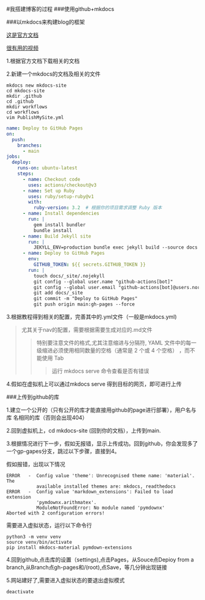 #我搭建博客的过程
###使用github+mkdocs

###以mkdocs来构建blog的框架

 [这是官方文档](https://squidfunk.github.io/mkdocs-material/)
 
 [很有用的视频](https://www.bilibili.com/video/BV1hL4y1w72r)

1.根据官方文档下载相关的文档

2.新建一个mkdocs的文档及相关的文件

```
mkdocs new mkdocs-site
cd mkdocs-site
mkdir .github
cd .github
mkdir workflows
cd workflows
vim PublishMySite.yml  
```
```PublishMySite.yml 
name: Deploy to GitHub Pages
on:
  push:
    branches:
      - main
jobs:
  deploy:
    runs-on: ubuntu-latest
    steps:
      - name: Checkout code
        uses: actions/checkout@v3
      - name: Set up Ruby
        uses: ruby/setup-ruby@v1
        with:
          ruby-version: 3.2  # 根据你的项目需求调整 Ruby 版本
      - name: Install dependencies
        run: |
          gem install bundler
          bundle install
      - name: Build Jekyll site
        run: |
          JEKYLL_ENV=production bundle exec jekyll build --source docs --destination docs/_site
      - name: Deploy to GitHub Pages
        env:
          GITHUB_TOKEN: ${{ secrets.GITHUB_TOKEN }}
        run: |
          touch docs/_site/.nojekyll
          git config --global user.name "github-actions[bot]"
          git config --global user.email "github-actions[bot]@users.noreply.github.com"
          git add docs/_site
          git commit -m "Deploy to GitHub Pages"
          git push origin main:gh-pages --force  
```      
3.根据教程得到相关的配置，完善其中的.yml文件（一般是mkdocs.yml)
>尤其关于nav的配置，需要根据需要生成对应的.md文件
>>特别要注意文件的格式,尤其注意缩进与分隔符, YAML 文件中的每一级缩进必须使用相同数量的空格（通常是 2 个或 4 个空格）        ，而不能使用 Tab
>>>运行 mkdocs serve 命令查看是否有错误

4.假如在虚拟机上可以通过mkdocs serve 得到目标的网页，即可进行上传

###上传到github的库
  
1.建立一个公开的（只有公开的库才能直接用github的page进行部署），用户名与库      名相同的库（否则会出现404）

2.回到虚拟机上，cd mkdocs-site (回到你的文档），上传到main.

3.根据情况进行下一步，假如无报错，显示上传成功。回到github，你会发现多了     一个gp-gapes分支，跳过以下步骤，直接到4。

假如报错，出现以下情况

```
ERROR   -  Config value 'theme': Unrecognised theme name: 'material'. The
           available installed themes are: mkdocs, readthedocs
ERROR   -  Config value 'markdown_extensions': Failed to load extension
           'pymdownx.arithmatex'.
           ModuleNotFoundError: No module named 'pymdownx'
Aborted with 2 configuration errors!
```

需要进入虚拟状态，运行以下命令行
```
python3 -m venv venv
source venv/bin/activate
pip install mkdocs-material pymdown-extensions
```
4.回到github,点击库的设置（settings),点击Pages，从Souce点Depioy from a branch,从Branch点gh-pages和/(root),点Save，等几分钟出现链接

5.网站建好了,需要进入虚拟状态的要退出虚拟模式
```
deactivate
```
